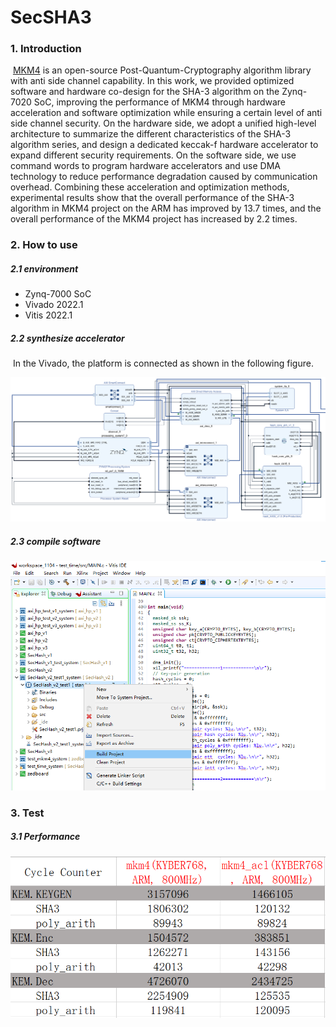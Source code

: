 # SecSHA3

### 1. Introduction

​        [MKM4](https://github.com/masked-kyber-m4/mkm4) is an open-source Post-Quantum-Cryptography algorithm library with anti side channel capability. In this work, we provided optimized software and hardware co-design for the SHA-3 algorithm on the Zynq-7020 SoC, improving the performance of MKM4 through hardware acceleration and software optimization while ensuring a certain level of anti side channel security. On the hardware side, we adopt a unified high-level architecture to summarize the different characteristics of the SHA-3 algorithm series, and design a dedicated keccak-f hardware accelerator to expand different security requirements. On the software side, we use command words to program hardware accelerators and use DMA technology to reduce performance degradation caused by communication overhead.
​        Combining these acceleration and optimization methods, experimental results show that the overall performance of the  SHA-3 algorithm in MKM4 project on the ARM has improved by 13.7 times, and the overall performance of the MKM4 project has increased by 2.2 times.

### 2. How to use

##### 2.1 environment

- Zynq-7000 SoC
- Vivado 2022.1
- Vitis 2022.1

##### 2.2 synthesize accelerator

​         In the Vivado, the platform is connected as shown in the following figure.


![Diagram Png](/img/diagram.png)


##### 2.3 compile software

![Diagram Png](/img/compile.png)



### 3. Test

##### 3.1 Performance

![Diagram Png](/img/performance.png)




